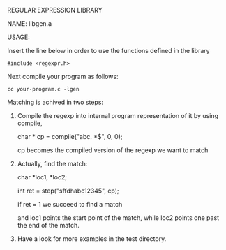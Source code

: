 REGULAR EXPRESSION LIBRARY

NAME:  libgen.a

USAGE:

  Insert the line below in order to use the functions defined in the library
  
    #include <regexpr.h>
    
  Next compile your program as follows:
  
    cc your-program.c -lgen  
  
  Matching is achived in two steps:
  1.   Compile the regexp into internal program representation of it by using compile,
  
        char * cp = compile("abc. *$", 0, 0);
         
        cp becomes the compiled version of the regexp we want to match
        
  2.    Actually, find the match:
  
        char *loc1, *loc2;
  
        int ret = step("sffdhabc12345", cp);
        
        if ret = 1 we succeed to find a match
        
        and loc1 points the start point of the match, while loc2 points one past the end of the match.
        
   3. Have a look for more examples in the test directory.
        
